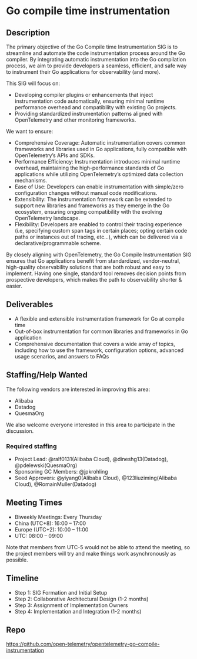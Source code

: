 # Go compile time instrumentation

## Description

The primary objective of the Go Compile time Instrumentation SIG is to streamline and automate the code instrumentation process around the Go compiler. By integrating automatic instrumentation into the Go compilation process, we aim to provide developers a seamless, efficient, and safe way to instrument their Go applications for observability (and more).

This SIG will focus on:

- Developing compiler plugins or enhancements that inject instrumentation code automatically, ensuring minimal runtime performance overhead and compatibility with existing Go projects.
- Providing standardized instrumentation patterns aligned with OpenTelemetry and other monitoring frameworks.

We want to ensure:

- Comprehensive Coverage: Automatic instrumentation covers common frameworks and libraries used in Go applications, fully compatible with OpenTelemetry’s APIs and SDKs.
- Performance Efficiency: Instrumentation introduces minimal runtime overhead, maintaining the high-performance standards of Go applications while utilizing OpenTelemetry’s optimized data collection mechanisms.
- Ease of Use: Developers can enable instrumentation with simple/zero configuration changes without manual code modifications.
- Extensibility: The instrumentation framework can be extended to support new libraries and frameworks as they emerge in the Go ecosystem, ensuring ongoing compatibility with the evolving OpenTelemetry landscape.
- Flexibility: Developers are enabled to control their tracing experience (i.e, specifying custom span tags in certain places; opting certain code paths or instances out of tracing, etc...), which can be delivered via a declarative/programmable scheme.

By closely aligning with OpenTelemetry, the Go Compile Instrumentation SIG ensures that Go applications benefit from standardized, vendor-neutral, high-quality observability solutions that are both robust and easy to implement. Having one single, standard tool removes decision points from prospective developers, which makes the path to observability shorter & easier.

## Deliverables

- A flexible and extensible instrumentation framework for Go at compile time
- Out-of-box instrumentation for common libraries and frameworks in Go application
- Comprehensive documentation that covers a wide array of topics, including how to use the framework, configuration options, advanced usage scenarios, and answers to FAQs

## Staffing/Help Wanted
The following vendors are interested in improving this area:

- Alibaba
- Datadog
- QuesmaOrg

We also welcome everyone interested in this area to participate in the discussion.

### Required staffing

- Project Lead: @ralf0131(Alibaba Cloud), @dineshg13(Datadog), @pdelewski(QuesmaOrg)
- Sponsoring GC Members: @jpkrohling
- Seed Approvers: @yiyang0(Alibaba Cloud), @123liuziming(Alibaba Cloud), @RomainMuller(Datadog)

## Meeting Times

- Biweekly Meetings: Every Thursday
- China (UTC+8): 16:00 – 17:00
- Europe (UTC+2): 10:00 – 11:00
- UTC: 08:00 – 09:00

Note that members from UTC-5 would not be able to attend the meeting, so the project members will try and make things work asynchronously as possible.

## Timeline

- Step 1: SIG Formation and Initial Setup
- Step 2: Collaborative Architectural Design (1-2 months)
- Step 3: Assignment of Implementation Owners
- Step 4: Implementation and Integration (1-2 months)

## Repo

https://github.com/open-telemetry/opentelemetry-go-compile-instrumentation

